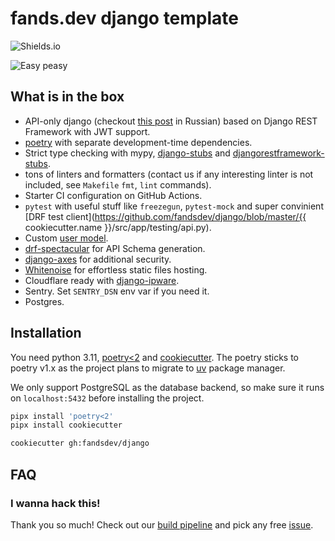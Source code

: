 # fands.dev django template

![Shields.io](https://img.shields.io/github/last-commit/fandsdev/django?style=flat-square)

![Easy peasy](https://user-images.githubusercontent.com/1592663/79918184-93bca100-8434-11ea-9902-0ff726a864a3.gif)

## What is in the box

* API-only django (checkout [this post](https://t.me/pmdaily/257) in Russian) based on Django REST Framework with JWT support.
* [poetry](https://python-poetry.org) with separate development-time dependencies.
* Strict type checking with mypy, [django-stubs](https://github.com/typeddjango/django-stubs) and [djangorestframework-stubs](https://github.com/typeddjango/djangorestframework-stubs).
* tons of linters and formatters (contact us if any interesting linter is not included, see `Makefile` `fmt`, `lint` commands).
* Starter CI configuration on GitHub Actions.
* `pytest` with useful stuff like `freezegun`, `pytest-mock` and super convinient [DRF test client](https://github.com/fandsdev/django/blob/master/{{ cookiecutter.name }}/src/app/testing/api.py).
* Custom [user model](https://docs.djangoproject.com/en/3.0/topics/auth/customizing/#specifying-a-custom-user-model).
* [drf-spectacular](https://github.com/tfranzel/drf-spectacular) for API Schema generation.
* [django-axes](https://github.com/jazzband/django-axes) for additional security.
* [Whitenoise](http://whitenoise.evans.io) for effortless static files hosting.
* Cloudflare ready with [django-ipware](https://github.com/un33k/django-ipware).
* Sentry. Set `SENTRY_DSN` env var if you need it.
* Postgres.

## Installation

You need python 3.11, [poetry<2](https://python-poetry.org) and [cookiecutter](https://www.cookiecutter.io/).
The poetry sticks to poetry v1.x as the project plans to migrate to [uv](https://github.com/astral-sh/uv) package manager.

We only support PostgreSQL as the database backend, so make sure it runs on `localhost:5432` before installing the project.

```bash
pipx install 'poetry<2'
pipx install cookiecutter

cookiecutter gh:fandsdev/django
```

## FAQ

### I wanna hack this!

Thank you so much! Check out our [build pipeline](https://github.com/fandsdev/django/blob/master/Makefile) and pick any free [issue](https://github.com/fandsdev/django/issues).
